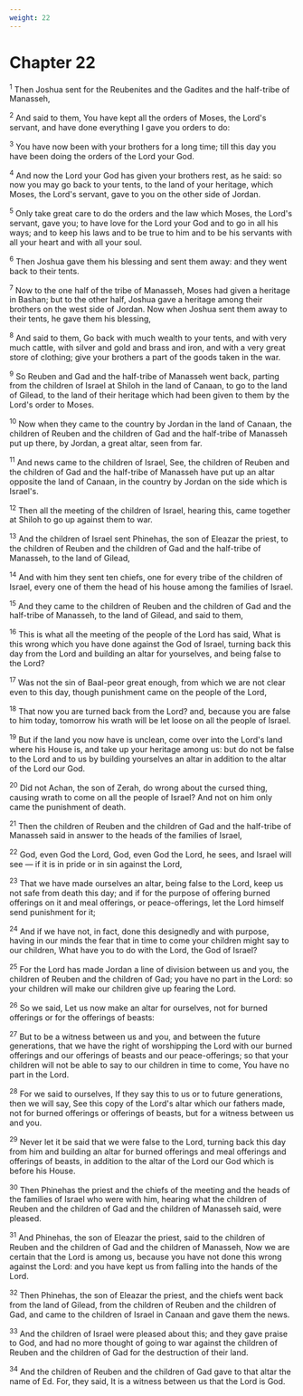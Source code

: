 ```yaml
---
weight: 22
---
```


# Chapter 22

<sup>1</sup> Then Joshua sent for the Reubenites and the Gadites and the half-tribe of Manasseh, 

<sup>2</sup> And said to them, You have kept all the orders of Moses, the Lord's servant, and have done everything I gave you orders to do: 

<sup>3</sup> You have now been with your brothers for a long time; till this day you have been doing the orders of the Lord your God. 

<sup>4</sup> And now the Lord your God has given your brothers rest, as he said: so now you may go back to your tents, to the land of your heritage, which Moses, the Lord's servant, gave to you on the other side of Jordan. 

<sup>5</sup> Only take great care to do the orders and the law which Moses, the Lord's servant, gave you; to have love for the Lord your God and to go in all his ways; and to keep his laws and to be true to him and to be his servants with all your heart and with all your soul. 

<sup>6</sup> Then Joshua gave them his blessing and sent them away: and they went back to their tents. 

<sup>7</sup> Now to the one half of the tribe of Manasseh, Moses had given a heritage in Bashan; but to the other half, Joshua gave a heritage among their brothers on the west side of Jordan. Now when Joshua sent them away to their tents, he gave them his blessing, 

<sup>8</sup> And said to them, Go back with much wealth to your tents, and with very much cattle, with silver and gold and brass and iron, and with a very great store of clothing; give your brothers a part of the goods taken in the war. 

<sup>9</sup> So Reuben and Gad and the half-tribe of Manasseh went back, parting from the children of Israel at Shiloh in the land of Canaan, to go to the land of Gilead, to the land of their heritage which had been given to them by the Lord's order to Moses. 

<sup>10</sup> Now when they came to the country by Jordan in the land of Canaan, the children of Reuben and the children of Gad and the half-tribe of Manasseh put up there, by Jordan, a great altar, seen from far. 

<sup>11</sup> And news came to the children of Israel, See, the children of Reuben and the children of Gad and the half-tribe of Manasseh have put up an altar opposite the land of Canaan, in the country by Jordan on the side which is Israel's. 

<sup>12</sup> Then all the meeting of the children of Israel, hearing this, came together at Shiloh to go up against them to war. 

<sup>13</sup> And the children of Israel sent Phinehas, the son of Eleazar the priest, to the children of Reuben and the children of Gad and the half-tribe of Manasseh, to the land of Gilead, 

<sup>14</sup> And with him they sent ten chiefs, one for every tribe of the children of Israel, every one of them the head of his house among the families of Israel. 

<sup>15</sup> And they came to the children of Reuben and the children of Gad and the half-tribe of Manasseh, to the land of Gilead, and said to them, 

<sup>16</sup> This is what all the meeting of the people of the Lord has said, What is this wrong which you have done against the God of Israel, turning back this day from the Lord and building an altar for yourselves, and being false to the Lord? 

<sup>17</sup> Was not the sin of Baal-peor great enough, from which we are not clear even to this day, though punishment came on the people of the Lord, 

<sup>18</sup> That now you are turned back from the Lord? and, because you are false to him today, tomorrow his wrath will be let loose on all the people of Israel. 

<sup>19</sup> But if the land you now have is unclean, come over into the Lord's land where his House is, and take up your heritage among us: but do not be false to the Lord and to us by building yourselves an altar in addition to the altar of the Lord our God. 

<sup>20</sup> Did not Achan, the son of Zerah, do wrong about the cursed thing, causing wrath to come on all the people of Israel? And not on him only came the punishment of death. 

<sup>21</sup> Then the children of Reuben and the children of Gad and the half-tribe of Manasseh said in answer to the heads of the families of Israel, 

<sup>22</sup> God, even God the Lord, God, even God the Lord, he sees, and Israel will see — if it is in pride or in sin against the Lord, 

<sup>23</sup> That we have made ourselves an altar, being false to the Lord, keep us not safe from death this day; and if for the purpose of offering burned offerings on it and meal offerings, or peace-offerings, let the Lord himself send punishment for it; 

<sup>24</sup> And if we have not, in fact, done this designedly and with purpose, having in our minds the fear that in time to come your children might say to our children, What have you to do with the Lord, the God of Israel? 

<sup>25</sup> For the Lord has made Jordan a line of division between us and you, the children of Reuben and the children of Gad; you have no part in the Lord: so your children will make our children give up fearing the Lord. 

<sup>26</sup> So we said, Let us now make an altar for ourselves, not for burned offerings or for the offerings of beasts: 

<sup>27</sup> But to be a witness between us and you, and between the future generations, that we have the right of worshipping the Lord with our burned offerings and our offerings of beasts and our peace-offerings; so that your children will not be able to say to our children in time to come, You have no part in the Lord. 

<sup>28</sup> For we said to ourselves, If they say this to us or to future generations, then we will say, See this copy of the Lord's altar which our fathers made, not for burned offerings or offerings of beasts, but for a witness between us and you. 

<sup>29</sup> Never let it be said that we were false to the Lord, turning back this day from him and building an altar for burned offerings and meal offerings and offerings of beasts, in addition to the altar of the Lord our God which is before his House. 

<sup>30</sup> Then Phinehas the priest and the chiefs of the meeting and the heads of the families of Israel who were with him, hearing what the children of Reuben and the children of Gad and the children of Manasseh said, were pleased. 

<sup>31</sup> And Phinehas, the son of Eleazar the priest, said to the children of Reuben and the children of Gad and the children of Manasseh, Now we are certain that the Lord is among us, because you have not done this wrong against the Lord: and you have kept us from falling into the hands of the Lord. 

<sup>32</sup> Then Phinehas, the son of Eleazar the priest, and the chiefs went back from the land of Gilead, from the children of Reuben and the children of Gad, and came to the children of Israel in Canaan and gave them the news. 

<sup>33</sup> And the children of Israel were pleased about this; and they gave praise to God, and had no more thought of going to war against the children of Reuben and the children of Gad for the destruction of their land. 

<sup>34</sup> And the children of Reuben and the children of Gad gave to that altar the name of Ed. For, they said, It is a witness between us that the Lord is God. 


